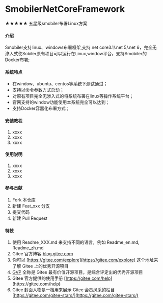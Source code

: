 # SmobilerNetCoreFramework

★★★★★ 五星级smobiler布署Linux方案

#### 介绍
Smobiler支持linux、windows布署框架,支持.net core3.1/.net 5/.net 6，完全无渗入式使Sobiler原有项目可以运行在Linux,window平台，支持Smobiler的Docker布署;

#### 系统特点

- 在window、ubuntu、centos等系统下测试通过；
- 支持以命令参数方式启动；
- 对原有项目完全无渗入式的将系统布署在linux等操作系统平台；
- 官网支持的window功能使用本系统完全可以达到；
- 支持Docker容器化布署方式；


#### 安装教程

1.  xxxx
2.  xxxx
3.  xxxx

#### 使用说明

1.  xxxx
2.  xxxx
3.  xxxx

#### 参与贡献

1.  Fork 本仓库
2.  新建 Feat_xxx 分支
3.  提交代码
4.  新建 Pull Request


#### 特技

1.  使用 Readme\_XXX.md 来支持不同的语言，例如 Readme\_en.md, Readme\_zh.md
2.  Gitee 官方博客 [blog.gitee.com](https://blog.gitee.com)
3.  你可以 [https://gitee.com/explore](https://gitee.com/explore) 这个地址来了解 Gitee 上的优秀开源项目
4.  [GVP](https://gitee.com/gvp) 全称是 Gitee 最有价值开源项目，是综合评定出的优秀开源项目
5.  Gitee 官方提供的使用手册 [https://gitee.com/help](https://gitee.com/help)
6.  Gitee 封面人物是一档用来展示 Gitee 会员风采的栏目 [https://gitee.com/gitee-stars/](https://gitee.com/gitee-stars/)
